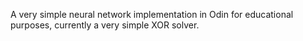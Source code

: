 A very simple neural network implementation in Odin for educational purposes, currently a very simple XOR solver.